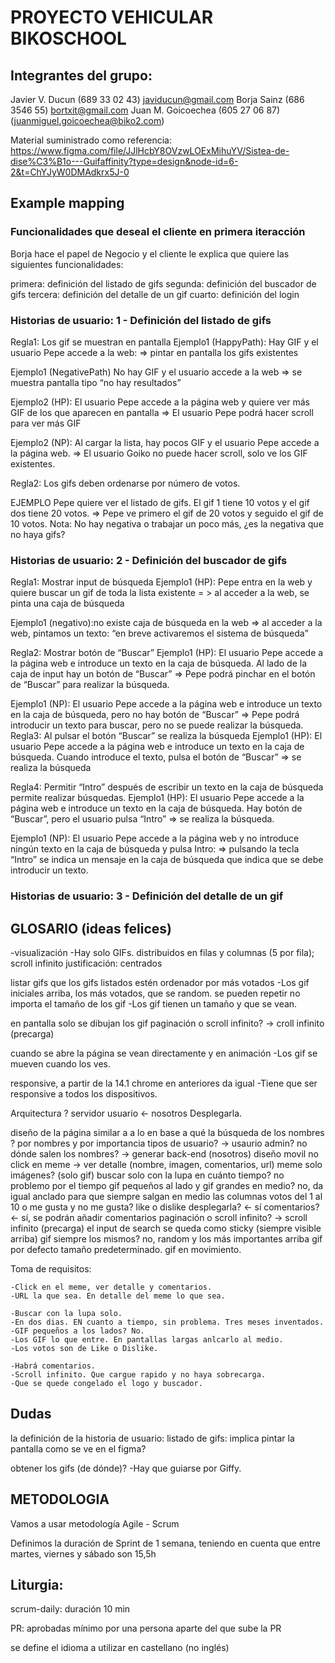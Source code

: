 # PROYECTO VEHICULAR BIKOSCHOOL

## Integrantes del grupo:

Javier V. Ducun (689 33 02 43) javiducun@gmail.com
Borja Sainz (686 3546 55) bortxit@gmail.com
Juan M. Goicoechea (605 27 06 87) (juanmiguel.goicoechea@biko2.com)

Material suministrado como referencia:
https://www.figma.com/file/JJlHcbY8OVzwLOExMihuYV/Sistea-de-dise%C3%B1o---Guifaffinity?type=design&node-id=6-2&t=ChYJyW0DMAdkrx5J-0

## Example mapping

### Funcionalidades que deseal el cliente en primera iteracción

Borja hace el papel de Negocio y el cliente le explica que quiere las siguientes funcionalidades:

primera: definición del listado de gifs
segunda: definición del buscador de gifs
tercera: definición del detalle de un gif
cuarto: definición del login

### Historias de usuario: 1 - Definición del listado de gifs

Regla1: Los gif se muestran en pantalla
Ejemplo1 (HappyPath):
Hay GIF y el usuario Pepe accede a la web:
=> pintar en pantalla los gifs existentes

Ejemplo1 (NegativePath)
No hay GIF y el usuario accede a la web
=> se muestra pantalla tipo “no hay resultados”

Ejemplo2 (HP):
El usuario Pepe accede a la página web y quiere ver más GIF de los que aparecen en pantalla
=> El usuario Pepe podrá hacer scroll para ver más GIF

Ejemplo2 (NP):
Al cargar la lista, hay pocos GIF y el usuario Pepe accede a la página web.
=> El usuario Goiko no puede hacer scroll, solo ve los GIF existentes.

Regla2: Los gifs deben ordenarse por número de votos.

EJEMPLO
Pepe quiere ver el listado de gifs.
El gif 1 tiene 10 votos y el gif dos tiene 20 votos.
=> Pepe ve primero el gif de 20 votos y seguido el gif de 10 votos.
Nota: No hay negativa o trabajar un poco más, ¿es la negativa que no haya gifs?

### Historias de usuario: 2 - Definición del buscador de gifs

Regla1: Mostrar input de búsqueda
Ejemplo1 (HP): Pepe entra en la web y quiere buscar un gif de toda la lista existente
= > al acceder a la web, se pinta una caja de búsqueda

Ejemplo1 (negativo):no existe caja de búsqueda en la web
=> al acceder a la web, pintamos un texto: “en breve activaremos el sistema de búsqueda”

Regla2: Mostrar botón de “Buscar”
Ejemplo1 (HP): El usuario Pepe accede a la página web e introduce un texto en la caja de búsqueda. Al lado de la caja de input hay un botón de “Buscar”
=> Pepe podrá pinchar en el botón de “Buscar” para realizar la búsqueda.

Ejemplo1 (NP): El usuario Pepe accede a la página web e introduce un texto en la caja de búsqueda, pero no hay botón de “Buscar”
=> Pepe podrá introducir un texto para buscar, pero no se puede realizar la búsqueda.
Regla3: Al pulsar el botón “Buscar” se realiza la búsqueda
Ejemplo1 (HP): El usuario Pepe accede a la página web e introduce un texto en la caja de búsqueda. Cuando introduce el texto, pulsa el botón de “Buscar”
=> se realiza la búsqueda

Regla4: Permitir “Intro” después de escribir un texto en la caja de búsqueda permite realizar búsquedas.
Ejemplo1 (HP): El usuario Pepe accede a la página web e introduce un texto en la caja de búsqueda. Hay botón de “Buscar”, pero el usuario pulsa “Intro”
=> se realiza la búsqueda.

Ejemplo1 (NP): El usuario Pepe accede a la página web y no introduce ningún texto en la caja de búsqueda y pulsa Intro:
=> pulsando la tecla “Intro” se indica un mensaje en la caja de búsqueda que indica que se debe introducir un texto.

### Historias de usuario: 3 - Definición del detalle de un gif

## GLOSARIO (ideas felices)

-visualización
-Hay solo GIFs.
distribuidos en filas y columnas (5 por fila); scroll infinito justificación: centrados

listar gifs
que los gifs listados estén ordenador por más votados
-Los gif iniciales arriba, los más votados, que se random.
se pueden repetir
no importa el tamaño de los gif
-Los gif tienen un tamaño y que se vean.

en pantalla solo se dibujan los gif
paginación o scroll infinito? -> croll infinito (precarga)

cuando se abre la página se vean directamente y en animación
-Los gif se mueven cuando los ves.

responsive, a partir de la 14.1 chrome en anteriores da igual
-Tiene que ser responsive a todos los dispositivos.

Arquitectura ?
servidor usuario <- nosotros
Desplegarla.

diseño de la página similar a a lo
en base a qué la búsqueda de los nombres ? por nombres y por importancia
tipos de usuario? ->
usaurio admin? no
dónde salen los nombres? -> generar back-end (nosotros)
diseño movil no
click en meme -> ver detalle (nombre, imagen, comentarios, url)
meme solo imágenes? (solo gif)
buscar solo con la lupa
en cuánto tiempo? no problemo por el tiempo
gif pequeños al lado y gif grandes en medio? no, da igual
anclado para que siempre salgan en medio las columnas
votos del 1 al 10 o me gusta y no me gusta? like o dislike
desplegarla? <- sí
comentarios? <- sí, se podrán añadir comentarios
paginación o scroll infinito? -> scroll infinito (precarga)
el input de search se queda como sticky (siempre visible arriba)
gif siempre los mismos? no, random y los más importantes arriba
gif por defecto tamaño predeterminado.
gif en movimiento.

Toma de requisitos:

    -Click en el meme, ver detalle y comentarios.
    -URL la que sea. En detalle del meme lo que sea.

    -Buscar con la lupa solo.
    -En dos dias. EN cuanto a tiempo, sin problema. Tres meses inventados.
    -GIF pequeños a los lados? No.
    -Los GIF lo que entre. En pantallas largas anlcarlo al medio.
    -Los votos son de Like o Dislike.

    -Habrá comentarios.
    -Scroll infinito. Que cargue rapido y no haya sobrecarga.
    -Que se quede congelado el logo y buscador.

## Dudas

la definición de la historia de usuario: listado de gifs: implica pintar la pantalla como se ve en el figma?

obtener los gifs (de dónde)?
-Hay que guiarse por Giffy.

## METODOLOGIA

Vamos a usar metodología Agile - Scrum

Definimos la duración de Sprint de 1 semana, teniendo en cuenta que entre martes, viernes y sábado son 15,5h

## Liturgia:

scrum-daily: duración 10 min

PR: aprobadas mínimo por una persona aparte del que sube la PR

se define el idioma a utilizar en castellano (no inglés)
